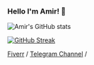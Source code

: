 ### **Hello I'm Amir! 👋**
![Amir's GitHub stats](https://github-readme-stats.vercel.app/api?username=Hereugo&count_private=true&bg_color=fefefe&title_color=121212&text_color=353535&show_icons=true)

[![GitHub Streak](https://streak-stats.demolab.com?user=Hereugo)](https://git.io/streak-stats)

[Fiverr](https://www.fiverr.com/h_reugo) /
[Telegram Channel](https://t.me/Here_you_go_dynos) /

